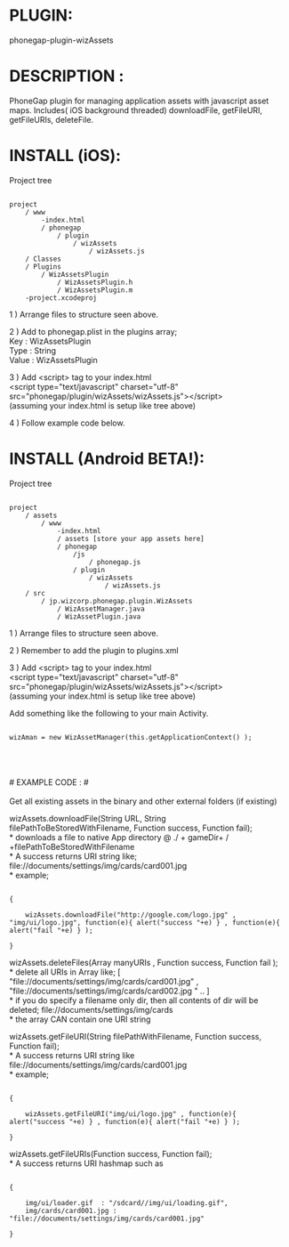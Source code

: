 


# PLUGIN: 

phonegap-plugin-wizAssets



# DESCRIPTION :

PhoneGap plugin for managing application assets with javascript asset maps. Includes( iOS background threaded) downloadFile, getFileURI, getFileURIs, deleteFile.





# INSTALL (iOS): #

Project tree<br />

<pre><code>
project
	/ www
		-index.html
		/ phonegap
			/ plugin
				/ wizAssets
					/ wizAssets.js	
	/ Classes
	/ Plugins
		/ WizAssetsPlugin
			/ WizAssetsPlugin.h
			/ WizAssetsPlugin.m
	-project.xcodeproj
</code></pre>



1 ) Arrange files to structure seen above.

2 ) Add to phonegap.plist in the plugins array;<br />
Key : WizAssetsPlugin<br />
Type : String<br />
Value : WizAssetsPlugin<br />

3 ) Add \<script\> tag to your index.html<br />
\<script type="text/javascript" charset="utf-8" src="phonegap/plugin/wizAssets/wizAssets.js"\>\</script\><br />
(assuming your index.html is setup like tree above)


4 ) Follow example code below.






# INSTALL (Android BETA!): #

Project tree<br />

<pre><code>
project
	/ assets
		/ www
			-index.html
			/ assets [store your app assets here]
			/ phonegap
				/js
					/ phonegap.js
				/ plugin
					/ wizAssets
						/ wizAssets.js	
	/ src
		/ jp.wizcorp.phonegap.plugin.WizAssets
			/ WizAssetManager.java
			/ WizAssetPlugin.java
</code></pre>



1 ) Arrange files to structure seen above.



2 ) Remember to add the plugin to plugins.xml


3 ) Add \<script\> tag to your index.html<br />
\<script type="text/javascript" charset="utf-8" src="phonegap/plugin/wizAssets/wizAssets.js"\>\</script\><br />
(assuming your index.html is setup like tree above)


Add something like the following to your main Activity.
<pre><code>
wizAman = new WizAssetManager(this.getApplicationContext() );
</pre></code>



<br />
<br />
<br />
# EXAMPLE CODE : #

<br />
<br />
Get all existing assets in the binary and other external folders (if existing)<br />

wizAssets.downloadFile(String URL, String filePathToBeStoredWithFilename, Function success, Function fail);
<br />
    * downloads a file to native App directory @ ./ + gameDir+ / +filePathToBeStoredWithFilename <br />
    * A success returns URI string like; file://documents/settings/img/cards/card001.jpg <br />
    * example;  <br />
<pre><code>
{

    wizAssets.downloadFile("http://google.com/logo.jpg" , "img/ui/logo.jpg", function(e){ alert("success "+e) } , function(e){ alert("fail "+e) } ); 

}
</code></pre>

wizAssets.deleteFiles(Array manyURIs , Function success, Function fail );
<br />
    * delete all URIs in Array like; [ "file://documents/settings/img/cards/card001.jpg" , "file://documents/settings/img/cards/card002.jpg " .. ] <br />
    * if you do specify a filename only dir, then all contents of dir will be deleted; file://documents/settings/img/cards <br />
    * the array CAN contain one URI string  <br />



wizAssets.getFileURI(String filePathWithFilename, Function success, Function fail);
<br />
    * A success returns URI string like file://documents/settings/img/cards/card001.jpg <br />
    * example;  <br />
<pre><code>
{

    wizAssets.getFileURI("img/ui/logo.jpg" , function(e){ alert("success "+e) } , function(e){ alert("fail "+e) } ); 

}
</code></pre>

wizAssets.getFileURIs(Function success, Function fail);
<br />
    * A success returns URI hashmap such as  <br />
<pre><code>
{

    img/ui/loader.gif  : "/sdcard/<appname>/img/ui/loading.gif", 
    img/cards/card001.jpg : "file://documents/settings/img/cards/card001.jpg" 

} 
</code></pre>